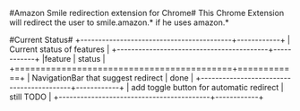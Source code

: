 #Amazon Smile redirection extension for Chrome#
This Chrome Extension will redirect the user to smile.amazon.* if he uses amazon.*

#Current Status#
+------------------------------------------+------------+
| Current status of features                            |
+------------------------------------------+------------+
|feature                                   |     status |
+==========================================+============+
| NavigationBar that suggest redirect      |       done |
+------------------------------------------+------------+
| add toggle button for automatic redirect | still TODO |
+------------------------------------------+------------+

